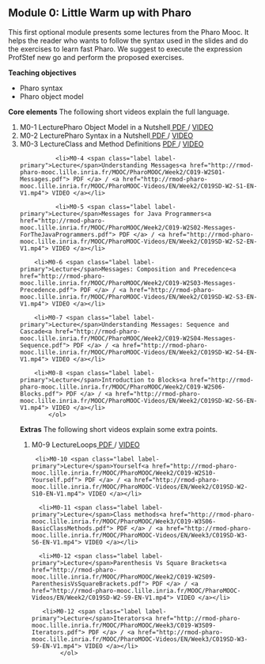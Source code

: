 </section>
        <section id="module0">
            <h2>Module 0: Little Warm up with Pharo</h2>
            <p>This first optional module presents some lectures from the Pharo Mooc.
It helps the reader who wants to follow the syntax used in the slides and do the exercises to learn fast Pharo. We suggest to execute the expression ProfStef new go and perform the proposed exercises.</p>

<b>Teaching objectives</b>
<ul>
<li>Pharo syntax</li>
<li>Pharo object model</li>
</ul>


<b>Core elements</b>
The following short videos explain the full language. 
            <ol class="moduleresources">
                <li>M0-1 <span class="label label-primary">Lecture</span>Pharo Object Model in a Nutshell<a href="http://rmod-pharo-mooc.lille.inria.fr/MOOC/PharoMOOC/Week1/C019-W1S04-PharoModelInaNushell.pdf"> PDF </a> / <a href="http://rmod-pharo-mooc.lille.inria.fr/MOOC/PharoMOOC-Videos/EN/Week1/C019SD-W1-S4-EN-V1.mp4"> VIDEO </a></li>
                <li>M0-2 <span class="label label-primary">Lecture</span>Pharo Syntax in a Nutshell<a href="http://rmod-pharo-mooc.lille.inria.fr/MOOC/PharoMOOC/Week1/C019-W1S05-PharoSyntaxInANutshell.pdf"> PDF </a> / <a href="http://rmod-pharo-mooc.lille.inria.fr/MOOC/PharoMOOC-Videos/EN/Week1/C019SD-W1-S5-EN-V1.mp4"> VIDEO </a></li>
                <li>M0-3 <span class="label label-primary">Lecture</span>Class and Method Definitions <a href="http://rmod-pharo-mooc.lille.inria.fr/MOOC/PharoMOOC/Week1/C019-W1S06-ClassAndMethodDefinition.pdf"> PDF </a> / <a href="http://rmod-pharo-mooc.lille.inria.fr/MOOC/PharoMOOC-Videos/EN/Week1/C019SD-W1-S6-EN-V1.mp4"> VIDEO </a></li>
				
              <li>M0-4 <span class="label label-primary">Lecture</span>Understanding Messages<a href="http://rmod-pharo-mooc.lille.inria.fr/MOOC/PharoMOOC/Week2/C019-W2S01-Messages.pdf"> PDF </a> / <a href="http://rmod-pharo-mooc.lille.inria.fr/MOOC/PharoMOOC-Videos/EN/Week2/C019SD-W2-S1-EN-V1.mp4"> VIDEO </a></li>
			  
              <li>M0-5 <span class="label label-primary">Lecture</span>Messages for Java Programmers<a href="http://rmod-pharo-mooc.lille.inria.fr/MOOC/PharoMOOC/Week2/C019-W2S02-Messages-ForTheJavaProgrammers.pdf"> PDF </a> / <a href="http://rmod-pharo-mooc.lille.inria.fr/MOOC/PharoMOOC-Videos/EN/Week2/C019SD-W2-S2-EN-V1.mp4"> VIDEO </a></li>
	 
		<li>M0-6 <span class="label label-primary">Lecture</span>Messages: Composition and Precedence<a href="http://rmod-pharo-mooc.lille.inria.fr/MOOC/PharoMOOC/Week2/C019-W2S03-Messages-Precedence.pdf"> PDF </a> / <a href="http://rmod-pharo-mooc.lille.inria.fr/MOOC/PharoMOOC-Videos/EN/Week2/C019SD-W2-S3-EN-V1.mp4"> VIDEO </a></li>
					  
		<li>M0-7 <span class="label label-primary">Lecture</span>Understanding Messages: Sequence and Cascade<a href="http://rmod-pharo-mooc.lille.inria.fr/MOOC/PharoMOOC/Week2/C019-W2S04-Messages-Sequence.pdf"> PDF </a> / <a href="http://rmod-pharo-mooc.lille.inria.fr/MOOC/PharoMOOC-Videos/EN/Week2/C019SD-W2-S4-EN-V1.mp4"> VIDEO </a></li>
		
		<li>M0-8 <span class="label label-primary">Lecture</span>Introduction to Blocks<a href="http://rmod-pharo-mooc.lille.inria.fr/MOOC/PharoMOOC/Week2/C019-W2S06-Blocks.pdf"> PDF </a> / <a href="http://rmod-pharo-mooc.lille.inria.fr/MOOC/PharoMOOC-Videos/EN/Week2/C019SD-W2-S6-EN-V1.mp4"> VIDEO </a></li>
            </ol>

<b>Extras</b>
The following short videos explain some extra points. 
            <ol class="moduleresources">
                <li>M0-9 <span class="label label-primary">Lecture</span>Loops<a href="http://rmod-pharo-mooc.lille.inria.fr/MOOC/PharoMOOC/Week2/C019-W2S07-Loops.pdf"> PDF </a> / <a href="http://rmod-pharo-mooc.lille.inria.fr/MOOC/PharoMOOC-Videos/EN/Week2/C019SD-W2-S7-EN-V1.mp4"> VIDEO </a></li>
              
	 <li>M0-10 <span class="label label-primary">Lecture</span>Yourself<a href="http://rmod-pharo-mooc.lille.inria.fr/MOOC/PharoMOOC/Week2/C019-W2S10-Yourself.pdf"> PDF </a> / <a href="http://rmod-pharo-mooc.lille.inria.fr/MOOC/PharoMOOC-Videos/EN/Week2/C019SD-W2-S10-EN-V1.mp4"> VIDEO </a></li>
	 
	  <li>M0-11 <span class="label label-primary">Lecture</span>Class methods<a href="http://rmod-pharo-mooc.lille.inria.fr/MOOC/PharoMOOC/Week3/C019-W3S06-BasicClassMethods.pdf"> PDF </a> / <a href="http://rmod-pharo-mooc.lille.inria.fr/MOOC/PharoMOOC-Videos/EN/Week3/C019SD-W3-S6-EN-V1.mp4"> VIDEO </a></li>
	 
	  <li>M0-12 <span class="label label-primary">Lecture</span>Parenthesis Vs Square Brackets<a href="http://rmod-pharo-mooc.lille.inria.fr/MOOC/PharoMOOC/Week2/C019-W2S09-ParenthesisVsSquareBrackets.pdf"> PDF </a> / <a href="http://rmod-pharo-mooc.lille.inria.fr/MOOC/PharoMOOC-Videos/EN/Week2/C019SD-W2-S9-EN-V1.mp4"> VIDEO </a></li>
	 
	   <li>M0-12 <span class="label label-primary">Lecture</span>Iterators<a href="http://rmod-pharo-mooc.lille.inria.fr/MOOC/PharoMOOC/Week3/C019-W3S09-Iterators.pdf"> PDF </a> / <a href="http://rmod-pharo-mooc.lille.inria.fr/MOOC/PharoMOOC-Videos/EN/Week3/C019SD-W3-S9-EN-V1.mp4"> VIDEO </a></li>
            </ol>
